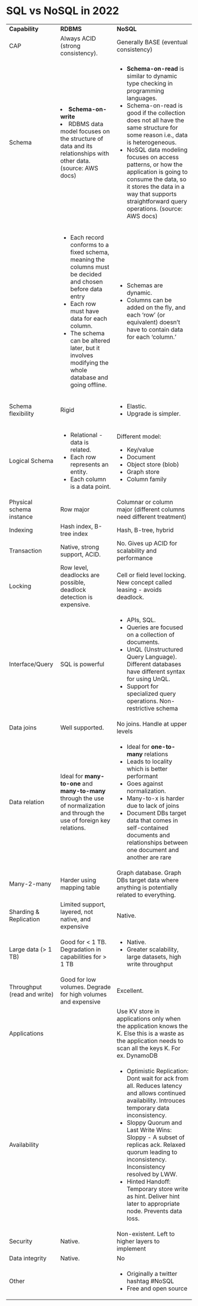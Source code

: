 # SQL vs NoSQL in 2022


<table>
  <tr>
   <td><strong>Capability</strong>
   </td>
   <td><strong>RDBMS</strong>
   </td>
   <td><strong>NoSQL</strong>
   </td>
  </tr>


  <tr>
   <td>CAP
   </td>
   <td>Always ACID (strong consistency). 
   </td>
   <td>Generally BASE (eventual consistency)
   </td>
  </tr>

  <tr>
   <td>Schema
   </td>
   <td>
      <li><strong>Schema-on-write</strong></li>
      <li>RDBMS data model focuses on the structure of data and its relationships with other data. (source: AWS docs)</li>


   <td>
<ul>

<li><strong>Schema-on-read</strong> is similar to dynamic type checking in programming languages.

<li>Schema-on-read is good if the collection does not all have the same structure for some reason i.e., data is heterogeneous.
</li>
<li>NoSQL data modeling focuses on access patterns, or how the application is going to consume the data, so it stores the data in a way that supports straightforward query operations. (source: AWS docs)</li>
</ul>
   </td>
  </tr>
  <tr>
   <td>
   </td>
   <td>
<ul>

<li>Each record conforms to a fixed schema, meaning the columns must be decided and chosen before data entry

<li>Each row must have data for each column. 

<li>The schema can be altered later, but it involves modifying the whole database and going offline.
</li>
</ul>
   </td>
   <td>
<ul>

<li>Schemas are dynamic. 

<li>Columns can be added on the fly, and each ‘row’ (or equivalent) doesn’t have to contain data for each ‘column.’
</li>
</ul>
   </td>
  </tr>
  <tr>
   <td>Schema flexibility
   </td>
   <td>Rigid
   </td>
   <td>
<ul>

<li>Elastic.

<li>Upgrade is simpler. 
</li>
</ul>
   </td>
  </tr>
  <tr>
   <td>Logical Schema
   </td>
   <td>
<ul>

<li>Relational - data is related. 

<li>Each row represents an entity. 

<li>Each column is a data point.
</li>
</ul>
   </td>
   <td>
    Different model:
<ul>

<li>Key/value

<li>Document 

<li>Object store (blob)

<li>Graph store

<li>Column family
</li>
</ul>
   </td>
  </tr>
  <tr>
   <td>Physical schema instance
   </td>
   <td>Row major
   </td>
   <td>Columnar or column major (different columns need different treatment)
   </td>
  </tr>
  <tr>
   <td>Indexing
   </td>
   <td>Hash index, B-tree index
   </td>
   <td>Hash, B-tree, hybrid 
   </td>
  </tr>
  <tr>
   <td>Transaction
   </td>
   <td>Native, strong support, ACID. 
   </td>
   <td>No. Gives up ACID for scalability and performance
   </td>
  </tr>
  <tr>
   <td>Locking
   </td>
   <td>Row level, deadlocks are possible, deadlock detection is expensive.
   </td>
   <td>Cell or field level locking. New concept called leasing - avoids deadlock.
   </td>
  </tr>
  <tr>
   <td>Interface/Query
   </td>
   <td>SQL is powerful
   </td>
   <td>
<ul>

<li>APIs, SQL. 

<li>Queries are focused on a collection of documents. 

<li>UnQL (Unstructured Query Language). Different databases have different syntax for using UnQL.

<li>Support for specialized query operations. Non-restrictive schema
</li>
</ul>
   </td>
  </tr>
  <tr>
   <td>Data joins
   </td>
   <td>Well supported. 
   </td>
   <td>No joins. Handle at upper levels
   </td>
  </tr>
  <tr>
   <td>Data relation
   </td>
   <td>Ideal for <strong>many-to-one</strong> and <strong>many-to-many</strong> through the use of normalization and through the use of foreign key relations.
   </td>
   <td>
<ul>

<li>Ideal for <strong>one-to-many</strong> relations

<li>Leads to locality which is better performant

<li>Goes against normalization.

<li>Many-to-x is harder due to lack of joins

<li>Document DBs target data that comes in self-contained documents and relationships between one document and another are rare
</li>
</ul>
   </td>
  </tr>
  <tr>
   <td>Many-2-many
   </td>
   <td>Harder using mapping table
   </td>
   <td>Graph database. Graph DBs target data where anything is potentially related to everything.
   </td>
  </tr>
  <tr>
   <td>Sharding & Replication
   </td>
   <td>Limited support, layered, not native, and expensive
   </td>
   <td>Native. 
   </td>
  </tr>
  <tr>
   <td>Large data (> 1 TB)
   </td>
   <td>Good for &lt; 1 TB. Degradation in capabilities for > 1 TB
   </td>
   <td>
<ul>

<li>Native.

<li>Greater scalability, large datasets, high write throughput
</li>
</ul>
   </td>
  </tr>
  <tr>
   <td>Throughput (read and write)
   </td>
   <td>Good for low volumes. Degrade for high volumes and expensive
   </td>
   <td>Excellent. 
   </td>
  </tr>
  <tr>
   <td>Applications
   </td>
   <td>
   </td>
   <td>Use KV store in applications only when the application knows the K. Else this is a waste as the application needs to scan all the keys K. For ex. DynamoDB
   </td>
  </tr>
 
 <tr>
   <td>Availability
   </td>
   <td>   
   </td>
   <td>
   <ul>
   <li>Optimistic Replication: Dont wait for ack from all. Reduces latency and allows continued availability. Introuces temporary data inconsistency.
   <li>Sloppy Quorum and Last Write Wins: Sloppy - A subset of replicas ack. Relaxed quorum leading to inconsistency. Inconsistency resolved by LWW.  
   <li>Hinted Handoff: Temporary store write as hint. Deliver hint later to appropriate node. Prevents data  loss.
   </li>
   </ul>
   </td>
  </tr>
 

  <tr>
   <td>Security
   </td>
   <td>Native. 
   </td>
   <td>Non-existent. Left to higher layers to implement
   </td>
  </tr>
 
  <tr>
   <td>Data integrity
   </td>
   <td>Native. 
   </td>
   <td>No
   </td>
  </tr>
  <tr>
   <td rowspan="3" >Other
   </td>
   <td rowspan="3" >
   </td>
   <td rowspan="3" >
<ul>

<li>Originally a twitter hashtag #NoSQL

<li>Free and open source
</li>
</ul>
   </td>
  </tr>
  <tr>
  </tr>
  <tr>
  </tr>
</table>

